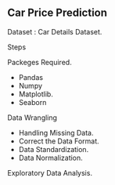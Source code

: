 ## **Car Price Prediction**

Dataset : Car Details Dataset.

Steps

Packeges Required.

  + Pandas
  + Numpy
  + Matplotlib.
  + Seaborn

      
Data Wrangling

  + Handling Missing Data.
  + Correct the Data Format.
  + Data Standardization.
  + Data Normalization.
  
Exploratory Data Analysis.
